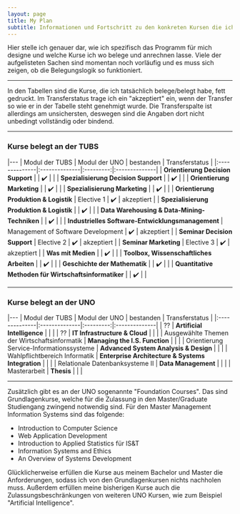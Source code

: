 ```yaml
---
layout: page
title: My Plan
subtitle: Informationen und Fortschritt zu den konkreten Kursen die ich belege
---
```


Hier stelle ich genauer dar, wie ich spezifisch das Programm für mich designe und welche Kurse ich wo belege und anrechnen lasse. Viele der aufgelisteten Sachen sind momentan noch vorläufig und es muss sich zeigen, ob die Belegungslogik so funktioniert.

***

In den Tabellen sind die Kurse, die ich tatsächlich belege/belegt habe, fett gedruckt. Im Transferstatus trage ich ein "akzeptiert" ein, wenn der Transfer so wie er in der Tabelle steht genehmigt wurde. Die Transferspalte ist allerdings am unsichersten, deswegen sind die Angaben dort nicht unbedingt vollständig oder bindend.

***

### Kurse belegt an der TUBS


|---
| Modul der TUBS | Modul der UNO | bestanden | Transferstatus |
|:--------------|:--------------|:---------:|:--------------|
| **Orientierung Decision Support** |  | ✔️ |  |
| **Spezialisierung Decision Support** |  | ✔️ |  |
| **Orientierung Marketing** |  | ✔️ |  |
| **Spezialisierung Marketing** |  | ✔️ |  |
| **Orientierung Produktion & Logistik** | Elective 1 | ✔️ | akzeptiert |
| **Spezialisierung Produktion & Logistik** |  | ✔️ |  |
| **Data Warehousing & Data-Mining-Techniken** |  | ✔️ |  |
| **Industrielles Software-Entwicklungsmanagement** | Management of Software Development | ✔️ | akzeptiert |
| **Seminar Decision Support** | Elective 2 | ✔️ | akzeptiert |
| **Seminar Marketing** | Elective 3 | ✔️ | akzeptiert |
| **Was mit Medien** |  | ✔️ |  |
| **Toolbox, Wissenschaftliches Arbeiten** |  | ✔️ |  |
| **Geschichte der Mathematik** |  | ✔️ |  |
| **Quantitative Methoden für Wirtschaftsinformatiker** |  | ✔️ |  |

***

### Kurse belegt an der UNO


|---
| Modul der TUBS | Modul der UNO | bestanden | Transferstatus |
|:--------------|:--------------|:---------:|:--------------|
| ?? | **Artificial Intelligence** |  |  |
| ?? | **IT Infrastructure & Cloud** |  |  |
| Ausgewählte Themen der Wirtschaftsinformatik | **Managing the I.S. Function** |  |  |
| Orientierung Service-Informationssysteme | **Advanced System Analysis & Design** |  |  |
| Wahlpflichtbereich Informatik | **Enterprise Architecture & Systems Integration** |  |  |
| Relationale Datenbanksysteme II | **Data Management** |  |  |
| Masterarbeit | **Thesis** |  |  |

***

Zusätzlich gibt es an der UNO sogenannte "Foundation Courses". Das sind Grundlagenkurse, welche für die Zulassung in den Master/Graduate Studiengang zwingend notwendig sind. Für den Master Management Information Systems sind das folgende:

- Introduction to Computer Science
- Web Application Development
- Introduction to Applied Statistics für IS&T
- Information Systems and Ethics
- An Overview of Systems Development

Glücklicherweise erfüllen die Kurse aus meinem Bachelor und Master die Anforderungen, sodass ich von den Grundlagenkursen nichts nachholen muss. Außerdem erfüllen meine bisherigen Kurse auch die Zulassungsbeschränkungen von weiteren UNO Kursen, wie zum Beispiel "Artificial Intelligence".